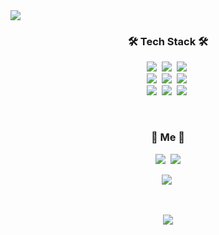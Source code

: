<a href="https://www.notion.so/3f2a8300f32549ff857cfe5beefabcd9">
    <img src="https://capsule-render.vercel.app/api?type=waving&color=auto&fontColor=black&height=300&section=header&text=shinhyogeun&fontSize=85" />
</a>

<br>


<h3 align="center">🛠 Tech Stack 🛠</h3>

<p align="center">
  <img src="https://img.shields.io/badge/JavaScript-f7df1e?style=flat-square&logo=javascript&logoColor=white"/></a>&nbsp 
  <img src="https://img.shields.io/badge/HTML5-e34f26?style=flat-square&logo=html5&logoColor=white"/></a>&nbsp
  <img src="https://img.shields.io/badge/CSS3-1572B6?style=flat-square&logo=css3&logoColor=white"/></a>&nbsp
  <br>
    <img src="https://img.shields.io/badge/Jest-C21325?style=flat-square&logo=Jest&logoColor=white"/></a>&nbsp
    <img src="https://img.shields.io/badge/React-61DAFB?style=flat-square&logo=React&logoColor=white"/></a>&nbsp
    <img src="https://img.shields.io/badge/styled-components-DB7093?style=flat-square&logo=styled-components&logoColor=white"/></a>&nbsp
  <br>
    <img src="https://img.shields.io/badge/Node.js-339933?style=flat-square&logo=Node.js&logoColor=white"/></a>&nbsp
    <img src="https://img.shields.io/badge/MySQL-4479A1?style=flat-square&logo=MySQL&logoColor=white"/></a>&nbsp
    <img src="https://img.shields.io/badge/Git-F05032?style=flat-square&logo=Git&logoColor=white"/></a>&nbsp
  <br>
</p>


<br>

<h3 align="center"> 🥭 Me 🥭 </h3>
<p align="center">
  <a href="https://shinhyogeun.tistory.com/"><img src="https://img.shields.io/badge/Tech%20Blog-11B48A?style=flat-square&logo=Vimeo&logoColor=white&link=https://shinhyogeun.tistory.com/"/></a>&nbsp
  <a href="mailto:tls1gy2rms3@gmail.com"><img src="https://img.shields.io/badge/Gmail-d14836?style=flat-square&logo=Gmail&logoColor=white&link=tls1gy2rms3@gmail.com"/></a>
</p>
<p align="center">
  <a href="https://solved.ac/profile/tls1gy2rms3"><img src="http://mazassumnida.wtf/api/mini/generate_badge?boj=tls1gy2rms3"/></a>&nbsp
</p>


<br>

<p align="center">
    <img src="https://github-readme-stats.vercel.app/api?username=shinhyogeun&show_icons=true&theme=flag-india&count_private=true"/></a>
</p>


